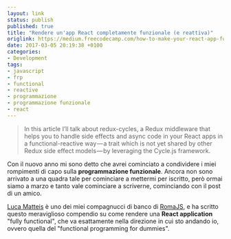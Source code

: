 ```yaml
---
layout: link
status: publish
published: true
title: "Rendere un'app React completamente funzionale (e reattiva)"
origlink: https://medium.freecodecamp.com/how-to-make-your-react-app-fully-functional-fully-reactive-and-able-to-handle-all-those-crazy-e5da8e7dac10#.i73rr52e2
date: 2017-03-05 20:19:38 +0100
categories:
- Development
tags:
- javascript
- frp
- functional
- reactive
- programmazione
- programmazione funzionale
- react
---
```


> In this article I’ll talk about redux-cycles, a Redux middleware that helps you to handle side effects and async code in your React apps in a functional-reactive way — a trait which is not yet shared by other Redux side effect models — by leveraging the Cycle.js framework.

Con il nuovo anno mi sono detto che avrei cominciato a condividere i miei rompimenti di capo sulla **programmazione funzionale**. Ancora non sono arrivato a una quadra tale per cominciare a mettermi per iscritto, però ormai siamo a marzo e tanto vale cominciare a scriverne, cominciando con il post di un amico.

[Luca Matteis](https://github.com/lmatteis) è uno dei miei compagnucci di banco di [RomaJS](http://romajs.org/), e ha scritto questo meraviglioso compendio su come rendere una **React application** "fully functional", che va esattamente nella direzione in cui sto andando io, ovvero quella del "functional programming for dummies".